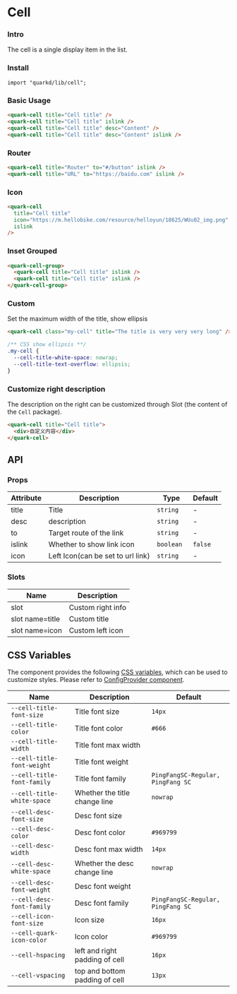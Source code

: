 # Cell

### Intro

The cell is a single display item in the list.

### Install

```tsx
import "quarkd/lib/cell";
```

### Basic Usage

```html
<quark-cell title="Cell title" />
<quark-cell title="Cell title" islink />
<quark-cell title="Cell title" desc="Content" />
<quark-cell title="Cell title" desc="Content" islink />
```

### Router

```html
<quark-cell title="Router" to="#/button" islink />
<quark-cell title="URL" to="https://baidu.com" islink />
```

### Icon

```html
<quark-cell
  title="Cell title"
  icon="https://m.hellobike.com/resource/helloyun/18625/WUu02_img.png"
  islink
/>
```

### Inset Grouped

```html
<quark-cell-group>
  <quark-cell title="Cell title" islink />
  <quark-cell title="Cell title" islink />
</quark-cell-group>
```

### Custom

Set the maximum width of the title, show ellipsis

```html
<quark-cell class="my-cell" title="The title is very very very long" />
```

```css
/** CSS show ellipsis **/
.my-cell {
  --cell-title-white-space: nowrap;
  --cell-title-text-overflow: ellipsis;
}
```

### Customize right description

The description on the right can be customized through Slot (the content of the `Cell` package).

```html
<quark-cell title="Cell title">
  <div>自定义内容</div>
</quark-cell>
```

## API

### Props

| Attribute | Description                       | Type       | Default |
| --------- | --------------------------------- | ---------- | ------- |
| title     | Title                             | `string`   | -       |
| desc      | description                       | `string`   | -       |
| to        | Target route of the link          | `string`   | -       |
| islink    | Whether to show link icon         | `boolean ` | `false` |
| icon      | Left Icon(can be set to url link) | `string `  | -       |

### Slots

| Name             | Description                                  |
| ---------------- | -------------------------------------- |
| slot             | Custom right info                        |
| slot name=title  | Custom title                             |
| slot name=icon   | Custom left icon |

## CSS Variables

The component provides the following [CSS variables](https://developer.mozilla.org/zh-CN/docs/Web/CSS/Using_CSS_custom_properties), which can be used to customize styles. Please refer to [ConfigProvider component](#/zh-CN/guide/theme).

| Name                       | Description                    | Default                           |
| -------------------------- | ------------------------------ | --------------------------------- |
| `--cell-title-font-size`   | Title font size                | `14px`                            |
| `--cell-title-color`       | Title font color               | `#666`                            |
| `--cell-title-width`       | Title font max width           |
| `--cell-title-font-weight` | Title font weight              |
| `--cell-title-font-family` | Title font family              | `PingFangSC-Regular, PingFang SC` |
| `--cell-title-white-space` | Whether the title change line  | `nowrap`                          |
| `--cell-desc-font-size`    | Desc font size                 |
| `--cell-desc-color`        | Desc font color                | `#969799`                         |
| `--cell-desc-width`        | Desc font max width            | `14px`                            |
| `--cell-desc-white-space`  | Whether the desc change line   | `nowrap`                          |
| `--cell-desc-font-weight`  | Desc font weight               |
| `--cell-desc-font-family`  | Desc font family               | `PingFangSC-Regular, PingFang SC` |
| `--cell-icon-font-size`    | Icon size                      | `16px`                            |
| `--cell-quark-icon-color`  | Icon color                     | `#969799`                         |
| `--cell-hspacing`          | left and right padding of cell | `16px`                            |
| `--cell-vspacing`          | top and bottom padding of cell | `13px`                            |
